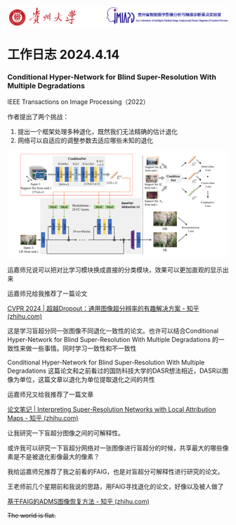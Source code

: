 ![image-20240410091331497](work_log.assets/image-20240410091331497.png)

#  工作日志 2024.4.14

### Conditional Hyper-Network for Blind Super-Resolution With Multiple Degradations 

IEEE Transactions on Image Processing（2022）



作者提出了两个挑战：

1. 提出一个框架处理多种退化，既然我们无法精确的估计退化
2. 网络可以自适应的调整参数去适应哪些未知的退化









<img src="work_log.assets/image-20240412182654262.png" alt="image-20240412182654262" style="zoom: 50%;" />



运嘉师兄说可以把对比学习模块换成直接的分类模块，效果可以更加直观的显示出来





运嘉师兄给我推荐了一篇论文

[CVPR 2024 | 超越Dropout：通用图像超分辨率的有趣解决方案 - 知乎 (zhihu.com)](https://zhuanlan.zhihu.com/p/685325490)

这是学习盲超分同一张图像不同退化一致性的论文。也许可以结合Conditional Hyper-Network for Blind Super-Resolution With Multiple Degradations 的一致性来做一些事情。同时学习一致性和不一致性



Conditional Hyper-Network for Blind Super-Resolution With Multiple Degradations 这篇论文和之前看过的国防科技大学的DASR想法相近，DASR以图像为单位，这篇文章以退化为单位提取退化之间的共性



运嘉师兄又给我推荐了一篇文章

[论文笔记 | Interpreting Super-Resolution Networks with Local Attribution Maps - 知乎 (zhihu.com)](https://zhuanlan.zhihu.com/p/372748128)

让我研究一下盲超分图像之间的可解释性。

或许我可以研究一下盲超分网络对一张图像进行盲超分的时候，共享最大的哪些像素是不是被退化影像最大的像素？

我给运嘉师兄推荐了我之前看的FAIG，也是对盲超分可解释性进行研究的论文。



王老师前几个星期前和我说的思路，用FAIG寻找退化的论文，好像以及被人做了

[基于FAIG的ADMS图像恢复方法 - 知乎 (zhihu.com)](https://zhuanlan.zhihu.com/p/668168770?utm_psn=1712797712666435585&utm_id=0)

~~The world is flat.~~
